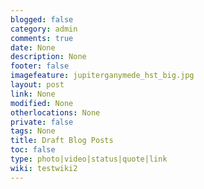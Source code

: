 ```yaml
---
blogged: false
category: admin
comments: true
date: None
description: None
footer: false
imagefeature: jupiterganymede_hst_big.jpg
layout: post
link: None
modified: None
otherlocations: None
private: false
tags: None
title: Draft Blog Posts
toc: false
type: photo|video|status|quote|link
wiki: testwiki2
---
```

<!--summary-->